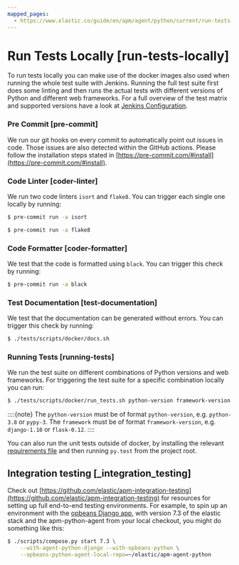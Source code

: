 ```yaml
---
mapped_pages:
  - https://www.elastic.co/guide/en/apm/agent/python/current/run-tests-locally.html
---
```


# Run Tests Locally [run-tests-locally]

To run tests locally you can make use of the docker images also used when running the whole test suite with Jenkins. Running the full test suite first does some linting and then runs the actual tests with different versions of Python and different web frameworks. For a full overview of the test matrix and supported versions have a look at [Jenkins Configuration](https://github.com/elastic/apm-agent-python/blob/main/Jenkinsfile).


### Pre Commit [pre-commit]

We run our git hooks on every commit to automatically point out issues in code. Those issues are also detected within the GitHub actions. Please follow the installation steps stated in [https://pre-commit.com/#install](https://pre-commit.com/#install).


### Code Linter [coder-linter]

We run two code linters `isort` and `flake8`. You can trigger each single one locally by running:

```bash
$ pre-commit run -a isort
```

```bash
$ pre-commit run -a flake8
```


### Code Formatter [coder-formatter]

We test that the code is formatted using `black`. You can trigger this check by running:

```bash
$ pre-commit run -a black
```


### Test Documentation [test-documentation]

We test that the documentation can be generated without errors. You can trigger this check by running:

```bash
$ ./tests/scripts/docker/docs.sh
```


### Running Tests [running-tests]

We run the test suite on different combinations of Python versions and web frameworks. For triggering the test suite for a specific combination locally you can run:

```bash
$ ./tests/scripts/docker/run_tests.sh python-version framework-version <pip-cache-dir>
```

::::{note}
The `python-version` must be of format `python-version`, e.g. `python-3.8` or `pypy-3`. The `framework` must be of format `framework-version`, e.g. `django-1.10` or `flask-0.12`.
::::


You can also run the unit tests outside of docker, by installing the relevant [requirements file](https://github.com/elastic/apm-agent-python/tree/main/tests/requirements) and then running `py.test` from the project root.

## Integration testing [_integration_testing]

Check out [https://github.com/elastic/apm-integration-testing](https://github.com/elastic/apm-integration-testing) for resources for setting up full end-to-end testing environments. For example, to spin up an environment with the [opbeans Django app](https://github.com/basepi/opbeans-python), with version 7.3 of the elastic stack and the apm-python-agent from your local checkout, you might do something like this:

```bash
$ ./scripts/compose.py start 7.3 \
    --with-agent-python-django --with-opbeans-python \
    --opbeans-python-agent-local-repo=~/elastic/apm-agent-python
```


